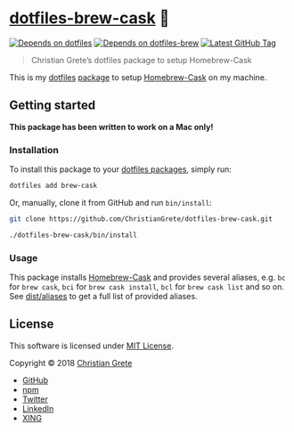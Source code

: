 # [dotfiles-brew-cask][github-url] :beers:

[![Depends on dotfiles][shield-dependency-dotfiles]][github-dotfiles-url]
[![Depends on dotfiles-brew][shield-dependency-dotfiles-brew]][github-dotfiles-brew-url]
[![Latest GitHub Tag][shield-github-tag]][github-tags-url]

> Christian Grete’s dotfiles package to setup Homebrew-Cask

This is my [dotfiles][github-dotfiles-url] [package][github-dotfiles-packages-url] to setup [Homebrew-Cask][github-homebrew-cask-url] on my machine.

## Getting started

__This package has been written to work on a Mac only!__

### Installation
To install this package to your [dotfiles packages][github-dotfiles-packages-url], simply run:
```sh
dotfiles add brew-cask
```
Or, manually, clone it from GitHub and run `bin/install`:
```sh
git clone https://github.com/ChristianGrete/dotfiles-brew-cask.git

./dotfiles-brew-cask/bin/install
```

### Usage
This package installs [Homebrew-Cask][github-homebrew-cask-url] and provides several aliases, e.g. `bc` for `brew cask`, `bci` for `brew cask install`, `bcl` for `brew cask list` and so on. See [dist/aliases](dist/aliases) to get a full list of provided aliases.

## License

This software is licensed under [MIT License](LICENSE.md).

Copyright © 2018 [Christian Grete](https://christiangrete.com)
- [GitHub](https://github.com/ChristianGrete)
- [npm](https://www.npmjs.com/~christiangrete)
- [Twitter](https://twitter.com/ChristianGrete)
- [LinkedIn](https://www.linkedin.com/in/ChristianGrete)
- [XING](https://www.xing.com/profile/Christian_Grete2)

[github-dotfiles-brew-url]: https://github.com/ChristianGrete/dotfiles-brew
[github-dotfiles-packages-url]: https://github.com/ChristianGrete?q=dotfiles&tab=repositories
[github-dotfiles-url]: https://github.com/ChristianGrete/dotfiles
[github-homebrew-cask-url]: https://github.com/caskroom/homebrew-cask
[github-tags-url]: https://github.com/ChristianGrete/dotfiles-brew-cask/tags
[github-url]: https://github.com/ChristianGrete/dotfiles-brew-cask
[shield-dependency-dotfiles-brew]: https://img.shields.io/badge/depends_on-dotfiles--brew-333333.svg
[shield-dependency-dotfiles]: https://img.shields.io/badge/depends_on-dotfiles-333333.svg
[shield-github-tag]: https://img.shields.io/github/tag/ChristianGrete/dotfiles-brew-cask
